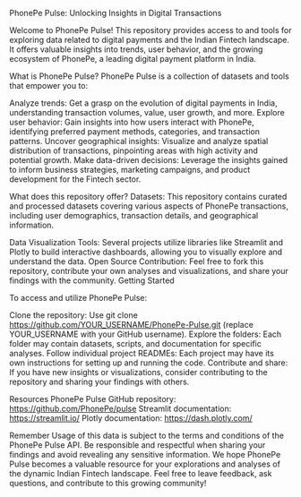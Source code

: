 PhonePe Pulse: Unlocking Insights in Digital Transactions

Welcome to PhonePe Pulse! This repository provides access to and tools for exploring data related to digital payments and the Indian Fintech landscape. It offers valuable insights into trends, user behavior, and the growing ecosystem of PhonePe, a leading digital payment platform in India.

What is PhonePe Pulse?
PhonePe Pulse is a collection of datasets and tools that empower you to:

Analyze trends: Get a grasp on the evolution of digital payments in India, understanding transaction volumes, value, user growth, and more.
Explore user behavior: Gain insights into how users interact with PhonePe, identifying preferred payment methods, categories, and transaction patterns.
Uncover geographical insights: Visualize and analyze spatial distribution of transactions, pinpointing areas with high activity and potential growth.
Make data-driven decisions: Leverage the insights gained to inform business strategies, marketing campaigns, and product development for the Fintech sector.

What does this repository offer?
Datasets: This repository contains curated and processed datasets covering various aspects of PhonePe transactions, including user demographics, transaction details, and geographical information.

Data Visualization Tools: Several projects utilize libraries like Streamlit and Plotly to build interactive dashboards, allowing you to visually explore and understand the data.
Open Source Contribution: Feel free to fork this repository, contribute your own analyses and visualizations, and share your findings with the community.
Getting Started

To access and utilize PhonePe Pulse:

Clone the repository: Use git clone https://github.com/YOUR_USERNAME/PhonePe-Pulse.git (replace YOUR_USERNAME with your GitHub username).
Explore the folders: Each folder may contain datasets, scripts, and documentation for specific analyses.
Follow individual project READMEs: Each project may have its own instructions for setting up and running the code.
Contribute and share: If you have new insights or visualizations, consider contributing to the repository and sharing your findings with others.

Resources
PhonePe Pulse GitHub repository: https://github.com/PhonePe/pulse
Streamlit documentation: https://streamlit.io/
Plotly documentation: https://dash.plotly.com/

Remember
Usage of this data is subject to the terms and conditions of the PhonePe Pulse API.
Be responsible and respectful when sharing your findings and avoid revealing any sensitive information.
We hope PhonePe Pulse becomes a valuable resource for your explorations and analyses of the dynamic Indian Fintech landscape. Feel free to leave feedback, ask questions, and contribute to this growing community!

